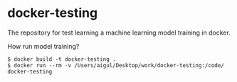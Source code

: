 # docker-testing

The repository for test learning a machine learning model training in docker.

How run model training?  
```console
$ docker build -t docker-testing .
$ docker run --rm -v /Users/aigul/Desktop/work/docker-testing:/code/ docker-testing
```
